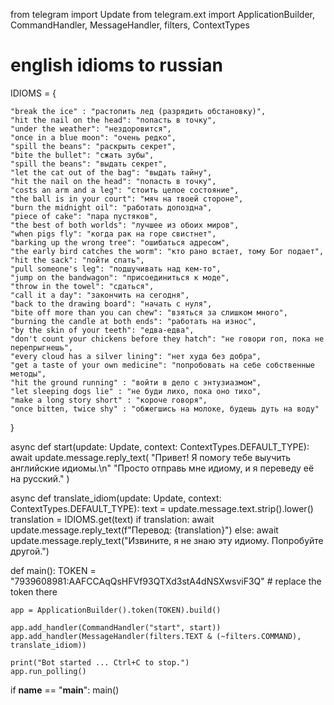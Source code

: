 from telegram import Update
from telegram.ext import ApplicationBuilder, CommandHandler, MessageHandler, filters, ContextTypes

# english idioms to russian 
IDIOMS = {

    "break the ice" : "растопить лед (разрядить обстановку)",
    "hit the nail on the head": "попасть в точку",
    "under the weather": "нездоровится",
    "once in a blue moon": "очень редко",
    "spill the beans": "раскрыть секрет",
    "bite the bullet": "сжать зубы",
    "spill the beans": "выдать секрет",
    "let the cat out of the bag": "выдать тайну",
    "hit the nail on the head": "попасть в точку",
    "costs an arm and a leg": "стоить целое состояние",
    "the ball is in your court": "мяч на твоей стороне",
    "burn the midnight oil": "работать допоздна",
    "piece of cake": "пара пустяков",
    "the best of both worlds": "лучшее из обоих миров",
    "when pigs fly": "когда рак на горе свистнет",
    "barking up the wrong tree": "ошибаться адресом",
    "the early bird catches the worm": "кто рано встает, тому Бог подает",
    "hit the sack": "пойти спать",
    "pull someone's leg": "подшучивать над кем-то",
    "jump on the bandwagon": "присоединиться к моде",
    "throw in the towel": "сдаться",
    "call it a day": "закончить на сегодня",
    "back to the drawing board": "начать с нуля", 
    "bite off more than you can chew": "взяться за слишком много",
    "burning the candle at both ends": "работать на износ",
    "by the skin of your teeth": "едва-едва",
    "don't count your chickens before they hatch": "не говори гоп, пока не перепрыгнешь",
    "every cloud has a silver lining": "нет худа без добра",
    "get a taste of your own medicine": "попробовать на себе собственные методы",
    "hit the ground running" : "войти в дело с энтузиазмом",
    "let sleeping dogs lie" : "не буди лихо, пока оно тихо",
    "make a long story short" : "короче говоря",
    "once bitten, twice shy" : "обжегшись на молоке, будешь дуть на воду"
}

async def start(update: Update, context: ContextTypes.DEFAULT_TYPE):
    await update.message.reply_text(
        "Привет! Я помогу тебе выучить английские идиомы.\n"
        "Просто отправь мне идиому, и я переведу её на русский."
    )

async def translate_idiom(update: Update, context: ContextTypes.DEFAULT_TYPE):
    text = update.message.text.strip().lower()
    translation = IDIOMS.get(text)
    if translation:
        await update.message.reply_text(f"Перевод: {translation}")
    else:
        await update.message.reply_text("Извините, я не знаю эту идиому. Попробуйте другой.")

def main():
    TOKEN = "7939608981:AAFCCAqQsHFVf93QTXd3stA4dNSXwsviF3Q"  # replace the token there

    app = ApplicationBuilder().token(TOKEN).build()

    app.add_handler(CommandHandler("start", start))
    app.add_handler(MessageHandler(filters.TEXT & (~filters.COMMAND), translate_idiom))

    print("Bot started ... Ctrl+C to stop.")
    app.run_polling()

if __name__ == "__main__":
    main()

